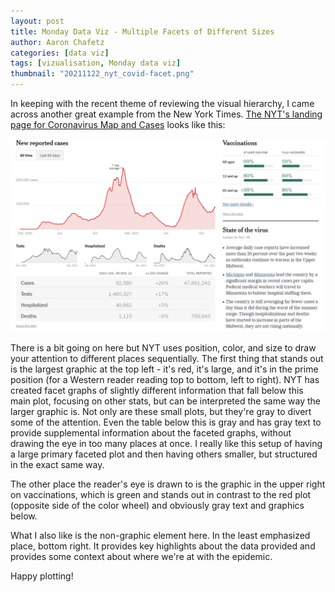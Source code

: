 ```yaml
---
layout: post
title: Monday Data Viz - Multiple Facets of Different Sizes
author: Aaron Chafetz
categories: [data viz]
tags: [vizualisation, Monday data viz]
thumbnail: "20211122_nyt_covid-facet.png"
---
```


In keeping with the recent theme of reviewing the visual hierarchy, I came across another great example from the New York Times. [The NYT's landing page for Coronavirus Map and Cases](https://www.nytimes.com/interactive/2021/us/covid-cases.html) looks like this:

![image.png](/assets/images/posts/20211122_nyt_covid-facet.png)

There is a bit going on here but NYT uses position, color, and size to draw your attention to different places sequentially. The first thing that stands out is the largest graphic at the top left -  it's red, it's large, and it's in the prime position (for a Western reader reading top to bottom, left to right). NYT has created facet graphs of slightly different information that fall below this main plot, focusing on other stats, but can be interpreted the same way the larger graphic is. Not only are these small plots, but they're gray to divert some of the attention. Even the table below this is gray and has gray text to provide supplemental information about the faceted graphs, without drawing the eye in too many places at once. I really like this setup of having a large primary faceted plot and then having others smaller, but structured in the exact same way.

The other place the reader's eye is drawn to is the graphic in the upper right on vaccinations, which is green and stands out in contrast to the red plot (opposite side of the color wheel) and obviously gray text and graphics below.

What I also like is the non-graphic element here. In the least emphasized place, bottom right. It provides key highlights about the data provided and provides some context about where we're at with the epidemic. 

 Happy plotting!